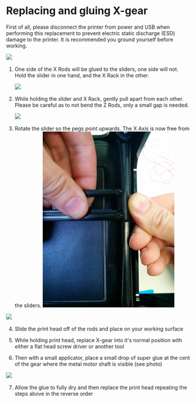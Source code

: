 # Replacing and gluing X-gear

First of all, please disconnect the printer from power and USB when performing this replacement to prevent electric static discharge \(ESD\) damage to the printer. It is recommended you ground yourself before working. 

![](http://m3dhelp.com/support/assets/img_5570cad75255d.png)

1. One side of the X Rods will be glued to the sliders, one side will not. Hold the slider in one hand, and the X Rack in the other.

   ![](http://m3dhelp.com/support/assets/img_5570cbdf1efdc.png)

2. While holding the slider and X Rack, gently pull apart from each other. Please be careful as to not bend the Z Rods, only a small gap is needed.  
 

   ![](https://printm3d.com/solutions/assets/img_5571bd22c1969.png)

3.  Rotate the slider so the pegs point upwards. The X Axis is now free from the sliders. ![](../.gitbook/assets/micro_3.png)   
 

   ![](https://printm3d.com/solutions/assets/img_5571bd3f5d6a0.png)

4. Slide the print head off of the rods and place on your working surface

5. While holding print head, replace X-gear into it's normal position with either a flat head screw driver or another tool

6. Then with a small applicator, place a small drop of super glue at the cent of the gear where the metal motor shaft is visible \(see photo\)

![](https://printm3d.com/solutions/assets/img_56607adfbbff2.png)

7. Allow the glue to fully dry and then replace the print head repeating the steps above in the reverse order

